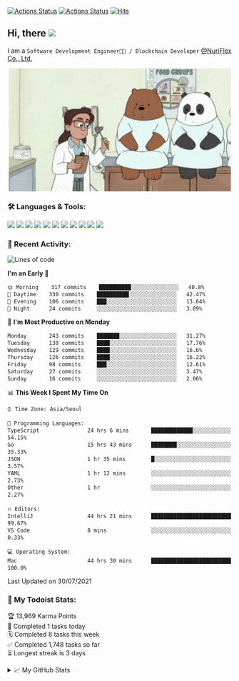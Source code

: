 
[![Actions Status](https://github.com/ddok2/ddok2/workflows/Todoist%20Readme/badge.svg)](https://github.com/ddok2/ddok2/actions)
[![Actions Status](https://github.com/ddok2/ddok2/workflows/wakatime-stats/badge.svg)](https://github.com/ddok2/ddok2/actions)
[![Hits](https://hits.seeyoufarm.com/api/count/incr/badge.svg?url=https%3A%2F%2Fgithub.com%2Fddok2&count_bg=%23FF9595&title_bg=%23555555&icon=github.svg&icon_color=%23FFFFFF&title=hits&edge_flat=false)](https://hits.seeyoufarm.com)

<!-- ![visitors](https://visitor-badge.laobi.icu/badge?page_id=ddok2.ddok2) -->
## Hi, there <img src="https://raw.githubusercontent.com/MartinHeinz/MartinHeinz/master/wave.gif" width="25px">

I am a `Software Development Engineer🧑‍💻 / Blockchain Developer` [@NuriFlex Co., Ltd.](https://nuriflex.com)


<p align="center">
<img align="center" alt="GIF" src="img/debugging.gif" />
</p>


### 🛠 Languages & Tools:
<p>
    <img src="https://img.shields.io/badge/go-%2300ADD8.svg?&style=for-the-badge&logo=go&logoColor=white"/>
    <img src="https://img.shields.io/badge/node.js%20-%2343853D.svg?&style=for-the-badge&logo=node.js&logoColor=white"/>
    <img src="https://img.shields.io/badge/javascript%20-%23323330.svg?&style=for-the-badge&logo=javascript&logoColor=%23F7DF1E"/>
    <img src="https://img.shields.io/badge/typescript%20-%23007ACC.svg?&style=for-the-badge&logo=typescript&logoColor=white"/>
    <img src="https://img.shields.io/badge/python%20-%2314354C.svg?&style=for-the-badge&logo=python&logoColor=white"/>
    <img src="https://img.shields.io/badge/react%20-%2320232a.svg?&style=for-the-badge&logo=react&logoColor=%2361DAFB"/>
    <img src="https://img.shields.io/badge/AWS%20-%23FF9900.svg?&style=for-the-badge&logo=amazon-aws&logoColor=white"/>
    <img src="https://img.shields.io/badge/Google%20Cloud%20-%234285F4.svg?&style=for-the-badge&logo=google-cloud&logoColor=white"/>
    <img src="https://img.shields.io/badge/docker%20-%230db7ed.svg?&style=for-the-badge&logo=docker&logoColor=white"/>
    <img src="https://img.shields.io/badge/kubernetes%20-%23326ce5.svg?&style=for-the-badge&logo=kubernetes&logoColor=white"/>
    <img src="https://img.shields.io/badge/ansible%20-%231A1918.svg?&style=for-the-badge&logo=ansible&logoColor=white"/>
</p>

### 🌈 Recent Activity:
<!--START_SECTION:waka-->
![Lines of code](https://img.shields.io/badge/From%20Hello%20World%20I%27ve%20Written-710627%20lines%20of%20code-blue)

**I'm an Early 🐤** 

```text
🌞 Morning    317 commits    ██████████░░░░░░░░░░░░░░░   40.8% 
🌆 Daytime    330 commits    ██████████░░░░░░░░░░░░░░░   42.47% 
🌃 Evening    106 commits    ███░░░░░░░░░░░░░░░░░░░░░░   13.64% 
🌙 Night      24 commits     ░░░░░░░░░░░░░░░░░░░░░░░░░   3.09%

```
📅 **I'm Most Productive on Monday** 

```text
Monday       243 commits    ███████░░░░░░░░░░░░░░░░░░   31.27% 
Tuesday      138 commits    ████░░░░░░░░░░░░░░░░░░░░░   17.76% 
Wednesday    129 commits    ████░░░░░░░░░░░░░░░░░░░░░   16.6% 
Thursday     126 commits    ████░░░░░░░░░░░░░░░░░░░░░   16.22% 
Friday       98 commits     ███░░░░░░░░░░░░░░░░░░░░░░   12.61% 
Saturday     27 commits     ░░░░░░░░░░░░░░░░░░░░░░░░░   3.47% 
Sunday       16 commits     ░░░░░░░░░░░░░░░░░░░░░░░░░   2.06%

```


📊 **This Week I Spent My Time On** 

```text
⌚︎ Time Zone: Asia/Seoul

💬 Programming Languages: 
TypeScript               24 hrs 6 mins       █████████████░░░░░░░░░░░░   54.15% 
Go                       15 hrs 43 mins      ████████░░░░░░░░░░░░░░░░░   35.33% 
JSON                     1 hr 35 mins        █░░░░░░░░░░░░░░░░░░░░░░░░   3.57% 
YAML                     1 hr 12 mins        ░░░░░░░░░░░░░░░░░░░░░░░░░   2.73% 
Other                    1 hr                ░░░░░░░░░░░░░░░░░░░░░░░░░   2.27%

🔥 Editors: 
IntelliJ                 44 hrs 21 mins      █████████████████████████   99.67% 
VS Code                  8 mins              ░░░░░░░░░░░░░░░░░░░░░░░░░   0.33%

💻 Operating System: 
Mac                      44 hrs 30 mins      █████████████████████████   100.0%

```


 Last Updated on 30/07/2021
<!--END_SECTION:waka-->

### 🚧 My Todoist Stats:
<!-- TODO-IST:START -->
🏆  13,969 Karma Points           
🌸  Completed 1 tasks today           
🗓  Completed 8 tasks this week           
✅  Completed 1,748 tasks so far           
⏳  Longest streak is 3 days
<!-- TODO-IST:END -->

<details>
<summary>📈 My GitHub Stats</summary>
<p align="center"> <img src="https://github-readme-stats.vercel.app/api?username=ddok2&show_icons=true" alt="ddok2" />
</details>
